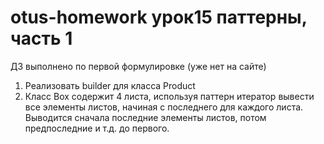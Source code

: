 # otus-homework урок15 паттерны, часть 1
ДЗ выполнено по первой формулировке (уже нет на сайте)

1. Реализовать builder для класса Product
2. Класс Box содержит 4 листа, используя паттерн итератор вывести все элементы листов, начиная с последнего для каждого листа.
Выводится сначала последние элементы листов, потом предпоследние и т.д. до первого.